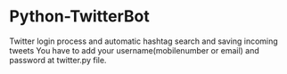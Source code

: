 # Python-TwitterBot
 Twitter login process and automatic hashtag search and saving incoming tweets
 You have to add your username(mobilenumber or email) and password at twitter.py file.
